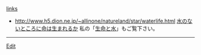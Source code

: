 ---
---
[links](/links)
* http://www.h5.dion.ne.jp/~allinone/natureland/star/waterlife.html [水のないところに命は生まれるか](/水のないところに命は生まれるか)
私の「[生命と水](/生命と水)」もご覧下さい。


----
[Edit](https://github.com/vitroid/vitroid.github.io/edit/master/MD/水のないところに命は生まれるか.md)

